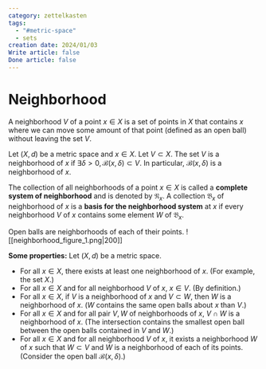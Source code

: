 ```yaml
---
category: zettelkasten
tags:
  - "#metric-space"
  - sets
creation date: 2024/01/03
Write article: false
Done article: false
---
```

# Neighborhood

A neighborhood $V$ of a point $x \in X$ is a set of points in $X$ that contains $x$ where we can move some amount of that point (defined as an open ball) without leaving the set $V$.

Let $(X, d)$ be a metric space and $x \in X$. Let $V \subset X$. The set $V$ is a neighborhood of $x$ if $\exists \delta > 0, \mathcal{B}(x, \delta) \subset V$. In particular, $\mathcal{B}(x, \delta)$ is a neighborhood of $x$.

The collection of all neighborhoods of a point $x \in X$ is called a **complete system of neighborhood** and is denoted by $\mathfrak{N}_x$. A collection $\mathfrak{B}_x$ of neighborhood of $x$ is a **basis for the neighborhood system** at $x$ if every neighborhood $V$ of $x$ contains some element $W$ of $\mathfrak{B}_x$.

Open balls are neighborhoods of each of their points.
![[neighborhood_figure_1.png|200]]

**Some properties:** Let $(X, d)$ be a metric space.
- For all $x \in X$, there exists at least one neighborhood of $x$. (For example, the set $X$.)
- For all $x \in X$ and for all neighborhood $V$ of $x$, $x \in V$. (By definition.)
- For all $x \in X$, if $V$ is a neighborhood of $x$ and $V \subset W$, then $W$ is a neighborhood of $x$. ($W$ contains the same open balls about $x$ than $V$.)
- For all $x \in X$ and for all pair $V, W$ of neighborhoods of $x$, $V \cap W$ is a neighborhood of $x$. (The intersection contains the smallest open ball between the open balls contained in $V$ and $W$.)
- For all $x \in X$ and for all neighborhood $V$ of $x$, it exists a neighborhood $W$ of $x$ such that $W \subset V$ and $W$ is a neighborhood of each of its points. (Consider the open ball $\mathcal{B}(x, \delta)$.)